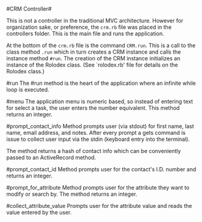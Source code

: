 #CRM Controller#

This is not a controller in the traditional MVC architecture. However for organization sake, or preference, the `crm.rb` file was placed in the controllers folder. This is the main file and runs the application.

At the bottom of the `crm.rb` file is the command `CRM.run`. This is a call to the class method `.run` which in turn creates a CRM instance and calls the instance method `#run`. The creation of the CRM instance initializes an instance of the Rolodex class. (See `rolodex.rb' file for details on the Rolodex class.)

#run
The #run method is the heart of the application where an infinite while loop is executed.

#menu
The application menu is numeric based, so instead of entering text for select a task, the user enters the number equivalent. This method returns an integer.

#prompt_contact_info
Method prompts user (via stdout) for first name, last name, email address, and notes. After every prompt a gets command is issue to collect user input via the stdin (keyboard entry into the terminal).

The method returns a hash of contact info which can be conveniently passed to an ActiveRecord method.

#prompt_contact_id
Method prompts user for the contact's I.D. number and returns an integer.

#prompt_for_attribute
Method prompts user for the attribute they want to modify or search by. The method returns an integer.

#collect_attribute_value
Prompts user for the attribute value and reads the value entered by the user.

